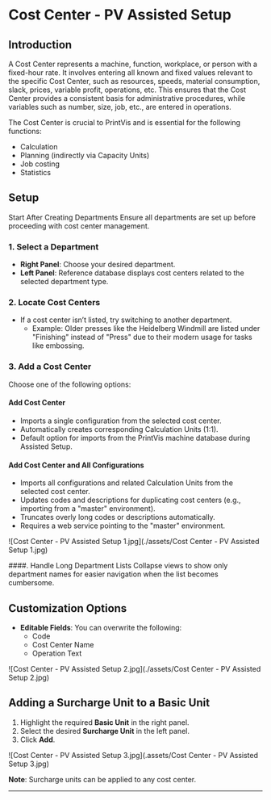 # Cost Center - PV Assisted Setup


## Introduction

A Cost Center represents a machine, function, workplace, or person with a fixed-hour rate. It involves entering all known and fixed values relevant to the specific Cost Center, such as resources, speeds, material consumption, slack, prices, variable profit, operations, etc. This ensures that the Cost Center provides a consistent basis for administrative procedures, while variables such as number, size, job, etc., are entered in operations.

The Cost Center is crucial to PrintVis and is essential for the following functions:
- Calculation
- Planning (indirectly via Capacity Units)
- Job costing
- Statistics



## Setup

Start After Creating Departments
Ensure all departments are set up before proceeding with cost center management.

### 1. Select a Department
- **Right Panel**: Choose your desired department.
- **Left Panel**: Reference database displays cost centers related to the selected department type.

### 2. Locate Cost Centers
- If a cost center isn’t listed, try switching to another department.
  - Example: Older presses like the Heidelberg Windmill are listed under "Finishing" instead of "Press" due to their modern usage for tasks like embossing.

### 3. Add a Cost Center
Choose one of the following options:

#### Add Cost Center
- Imports a single configuration from the selected cost center.
- Automatically creates corresponding Calculation Units (1:1).
- Default option for imports from the PrintVis machine database during Assisted Setup.

#### Add Cost Center and All Configurations
- Imports all configurations and related Calculation Units from the selected cost center.
- Updates codes and descriptions for duplicating cost centers (e.g., importing from a "master" environment).
- Truncates overly long codes or descriptions automatically.
- Requires a web service pointing to the "master" environment.


![Cost Center - PV Assisted Setup 1.jpg](./assets/Cost Center - PV Assisted Setup 1.jpg)


####. Handle Long Department Lists
Collapse views to show only department names for easier navigation when the list becomes cumbersome.

## Customization Options
- **Editable Fields**: You can overwrite the following:
  - Code
  - Cost Center Name
  - Operation Text

![Cost Center - PV Assisted Setup 2.jpg](./assets/Cost Center - PV Assisted Setup 2.jpg)

## Adding a Surcharge Unit to a Basic Unit

1. Highlight the required **Basic Unit** in the right panel.
2. Select the desired **Surcharge Unit** in the left panel.
3. Click **Add**.

![Cost Center - PV Assisted Setup 3.jpg](.assets/Cost Center - PV Assisted Setup 3.jpg)

**Note**: Surcharge units can be applied to any cost center.

---

